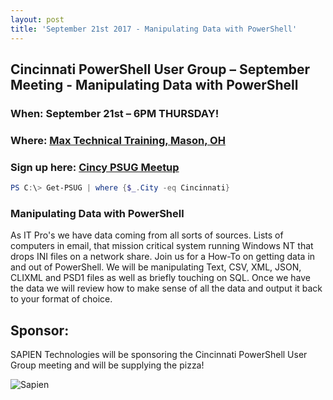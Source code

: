 ```yaml
---
layout: post
title: 'September 21st 2017 - Manipulating Data with PowerShell'
---
```


## Cincinnati PowerShell User Group – September Meeting - Manipulating Data with PowerShell

### When: September 21st – 6PM THURSDAY!

### Where: [Max Technical Training, Mason, OH](https://goo.gl/maps/ijBGbvJQR3B2)

### Sign up here: [Cincy PSUG Meetup](https://www.meetup.com/TechLife-Cincinnati/events/243481090/)

```powershell 
PS C:\> Get-PSUG | where {$_.City -eq Cincinnati}
```

### **Manipulating Data with PowerShell**

As IT Pro's we have data coming from all sorts of sources. Lists of computers in email, that mission critical system running Windows NT that drops INI files on a network share. Join us for a How-To on getting data in and out of PowerShell. We will be manipulating Text, CSV, XML, JSON, CLIXML and PSD1 files as well as briefly touching on SQL. Once we have the data we will review how to make sense of all the data and output it back to your format of choice.

## Sponsor:

SAPIEN Technologies will be sponsoring the Cincinnati PowerShell User Group meeting and will be supplying the pizza!

![Sapien](https://cincypowershell.org/img/sapien.jpeg)
